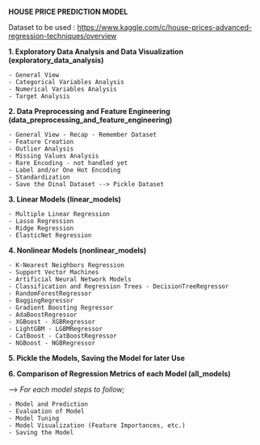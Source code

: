 __HOUSE PRICE PREDICTION MODEL__

Dataset to be used : https://www.kaggle.com/c/house-prices-advanced-regression-techniques/overview

__1. Exploratory Data Analysis and Data Visualization (exploratory_data_analysis)__

    - General View
    - Categorical Variables Analysis
    - Numerical Variables Analysis
    - Target Analysis

__2. Data Preprocessing and Feature Engineering (data_preprocessing_and_feature_engineering)__

    - General View - Recap - Remember Dataset
    - Feature Creation
    - Outlier Analysis
    - Missing Values Analysis
    - Rare Encoding - not handled yet
    - Label and/or One Hot Encoding
    - Standardization
    - Save the Dinal Dataset --> Pickle Dataset

__3. Linear Models (linear_models)__

    - Multiple Linear Regression
    - Lasso Regression
    - Ridge Regression
    - ElasticNet Regression

__4. Nonlinear Models (nonlinear_models)__

    - K-Nearest Neighbors Regression
    - Support Vector Machines
    - Artificial Neural Network Models
    - Classification and Regression Trees - DecisionTreeRegressor
    - RandomForestRegressor
    - BaggingRegressor
    - Gradient Boosting Regressor
    - AdaBoostRegressor
    - XGBoost - XGBRegressor
    - LightGBM - LGBMRegressor
    - CatBoost - CatBoostRegressor
    - NGBoost - NGBRegressor

__5. Pickle the Models, Saving the Model for later Use__

__6. Comparison of Regression Metrics of each Model (all_models)__


--> _For each model steps to follow;_

    - Model and Prediction
    - Evaluation of Model
    - Model Tuning
    - Model Visualization (Feature Importances, etc.)
    - Saving the Model
